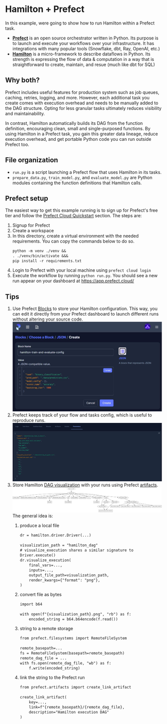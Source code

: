 # Hamilton + Prefect

In this example, were going to show how to run Hamilton within a Prefect task.
- [**Prefect**](https://prefect.io) is an open source orchestrator written in Python. Its purpose is to launch and execute your workflows over your infrastructure. It has integrations with many popular tools (Snowflake, dbt, Ray, OpenAI, etc.)
- [**Hamilton**](https://github.com/dagworks-inc/hamilton) is a micro-framework to describe dataflows in Python. Its strength is expressing the flow of data & computation in a way that is straightforward to create, maintain, and resue (much like dbt for SQL)

## Why both?
Prefect includes useful features for production system such as job queues, caching, retries, logging, and more. However, each additional task you create comes with execution overhead and needs to be manually added to the DAG structure. Opting for less granular tasks ultimately reduces visibility and maintainability.

In contrast, Hamilton automatically builds its DAG from the function definition, encouraging clean, small and single-purposed functions. By using Hamilton in a Prefect task, you gain this greater data lineage, reduce execution overhead, and get portable Python code you can run outside Prefect too.

## File organization
- `run.py` is a script launching a Prefect flow that uses Hamilton in its tasks.
- `prepare_data.py`, `train_model.py`, and `evaluate_model.py` are Python modules containing the function definitions that Hamilton calls.

## Prefect setup
The easiest way to get this example running is to sign up for Prefect's free tier and follow the [Prefect Cloud Quickstart](https://docs.prefect.io/latest/cloud/cloud-quickstart/) section. The steps are:
1. Signup for Prefect
2. Create a workspace
3. In this directory, create a virtual environment with the needed requirements. You can copy the commands below to do so.
    ```
    python -m venv ./venv &&
    . ./venv/bin/activate &&&
    pip install -r requirements.txt
    ```
4. Login to Prefect with your local machine using `prefect cloud login`
5. Execute the workflow by running `python run.py`. You should see a new run appear on your dashboard at https://app.prefect.cloud/

## Tips
1. Use Prefect [Blocks](https://docs.prefect.io/latest/concepts/blocks/) to store your Hamilton configuration. This way, you can edit it directly from your Prefect dashboard to launch different runs without altering your source code.
![blocks](./docs/prefect_config_block.JPG)
2. Prefect keeps track of your flow and tasks config, which is useful to reproduce runs.
![params](./docs/prefect_run_params.JPG)
3. Store Hamilton [DAG visualization](https://hamilton.dagworks.io/en/latest/how-tos/use-hamilton-for-lineage/) with your runs using Prefect [artifacts](https://docs.prefect.io/latest/concepts/artifacts/). 
    ![dag](./docs/prepare_data_hamilton_dag.png)
    The general idea is:
    1. produce a local file
        ```
        dr = hamilton.driver.Driver(...)

        visualization_path = "hamilton_dag"
        # visualize_execution shares a similar signature to Driver.execute()
        dr.visualize_execution(
            final_vars=...,
            inputs=...,
            output_file_path=visualization_path,
            render_kwargs={"format": "png"}, 
        )
        ```
    2. convert file as bytes
        ```
        import b64

        with open(f"{visualization_path}.png", "rb") as f:
            encoded_string = b64.b64encode(f.read())
        ```

    3. string to a remote storage
        ```
        from prefect.filesystems import RemoteFileSystem

        remote_basepath=...
        fs = RemoteFileSystem(basepath=remote_basepath)
        remote_dag_file = ...
        with fs.open(remote_dag_file, "wb") as f:
            f.write(encoded_string)
        ```

    4. link the string to the Prefect run
        ```
        from prefect.artifacts import create_link_artifact

        create_link_artifact(
            key=...,
            link=f"{remote_basepath}/{remote_dag_file},
            description="Hamilton execution DAG"
        )
        ```
